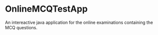 # OnlineMCQTestApp
An intereactive java application for the online examinations containing the MCQ questions.
